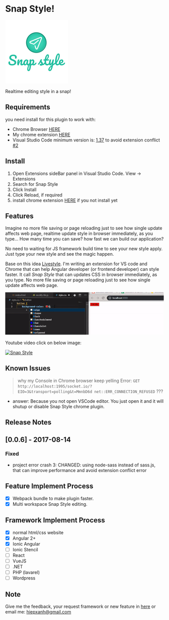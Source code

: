 

# Snap Style! 

![feature X](images/logo-text.png)

Realtime editing style in a snap!

## Requirements
you need install for this plugin to work with:
- Chrome Browser [HERE](https://www.google.com/chrome/) 
- My chrome extension [HERE](https://chrome.google.com/webstore/detail/banpiopiepkejkfomncchpdokpnaejnh)
- Visual Studio Code minimum version is: [1.37](https://code.visualstudio.com/updates/v1_37) to avoid extension conflict [#2](https://github.com/xanhtool/snap-style-vscode/issues/2)

## Install
1. Open Extensions sideBar panel in Visual Studio Code. View → Extensions
2. Search for Snap Style
3. Click Install
4. Click Reload, if required
5. install chrome extension [HERE](https://chrome.google.com/webstore/detail/banpiopiepkejkfomncchpdokpnaejnh) if you not install yet

## Features

Imagine no more file saving or page reloading just to see how single update affects web page, realtime update style in browser immediately, as you type... How many time you can save? how fast we can build our application?

No need to waiting for JS framework build time to see your new style apply. Just type your new style and see the magic happen. 

Base on this idea [Livestyle](http://livestyle.io/). I'm writing an extension for VS code and Chrome that can help Angular developer (or frontend developer) can style faster. It call *Snap Style* that can updates CSS in browser immediately, as you type. No more file saving or page reloading just to see how single update affects web page.


![feature X](images/snap-show.gif)

Youtube video click on below image:

[![Snap Style](https://img.youtube.com/vi/t5tsGSFeOK8/0.jpg)](https://www.youtube.com/watch?v=t5tsGSFeOK8 "Snap Style")
<!-- 
> Tip: Many popular extensions utilize animations. This is an excellent way to show off your extension! We recommend short, focused animations that are easy to follow. -->



<!-- ## Extension Settings

Include if your extension adds any VS Code settings through the `contributes.configuration` extension point.

For example:

This extension contributes the following settings:

* `myExtension.enable`: enable/disable this extension
* `myExtension.thing`: set to `blah` to do something -->

## Known Issues

<!-- Calling out known issues can help limit users opening duplicate issues against your extension. -->

> why my Console in Chrome browser keep yelling Error:
`GET http://localhost:1995/socket.io/?EIO=3&transport=polling&t=MmnbD6d net::ERR_CONNECTION_REFUSED` ???

- answer: Because you not open VSCode editor. You just open it and it will shutup or disable Snap Style chrome plugin.


## Release Notes

<!-- Users appreciate release notes as you update your extension. -->
## [0.0.6] - 2017-08-14
### Fixed
- project error crash 3: 
CHANGED: using node-sass instead of sass.js, that can improve performance and avoid extension conflict error

## Feature Implement Process

- [x] Webpack bundle to make plugin faster.
- [x] Multi workspace Snap Style editing.

## Framework Implement Process

- [x] normal html/css website
- [x] Angular 2+
- [x] Ionic Angular
- [ ] Ionic Stencil
- [ ] React
- [ ] VueJS
- [ ] .NET
- [ ] PHP (lavarel)
- [ ] Wordpress

## Note
Give me the feedback, your request framework or new feature in [here](https://github.com/xanhtool/snap-style-vscode/issues) or email me: hiepxanh@gmail.com 
<!-- -----------------------------------------------------------------------------------------------------------

## Working with Markdown

**Note:** You can author your README using Visual Studio Code.  Here are some useful editor keyboard shortcuts:

* Split the editor (`Cmd+\` on macOS or `Ctrl+\` on Windows and Linux)
* Toggle preview (`Shift+CMD+V` on macOS or `Shift+Ctrl+V` on Windows and Linux)
* Press `Ctrl+Space` (Windows, Linux) or `Cmd+Space` (macOS) to see a list of Markdown snippets

### For more information

* [Visual Studio Code's Markdown Support](http://code.visualstudio.com/docs/languages/markdown)
* [Markdown Syntax Reference](https://help.github.com/articles/markdown-basics/)

**Enjoy!** -->